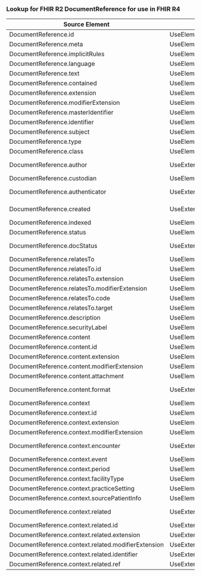 ### Lookup for FHIR R2 DocumentReference for use in FHIR R4

| Source Element | Usage | Target |
| -------------- | ----- | ------ |
| DocumentReference.id | UseElementSameName | DocumentReference.id |
| DocumentReference.meta | UseElementSameName | DocumentReference.meta |
| DocumentReference.implicitRules | UseElementSameName | DocumentReference.implicitRules |
| DocumentReference.language | UseElementSameName | DocumentReference.language |
| DocumentReference.text | UseElementSameName | DocumentReference.text |
| DocumentReference.contained | UseElementSameName | DocumentReference.contained |
| DocumentReference.extension | UseElementSameName | DocumentReference.extension |
| DocumentReference.modifierExtension | UseElementSameName | DocumentReference.modifierExtension |
| DocumentReference.masterIdentifier | UseElementSameName | DocumentReference.masterIdentifier |
| DocumentReference.identifier | UseElementSameName | DocumentReference.identifier |
| DocumentReference.subject | UseElementSameName | DocumentReference.subject |
| DocumentReference.type | UseElementSameName | DocumentReference.type |
| DocumentReference.class | UseElementRenamed | DocumentReference.category |
| DocumentReference.author | UseExtension | http://hl7.org/fhir/1.0/StructureDefinition/extension-DocumentReference.author |
| DocumentReference.custodian | UseElementSameName | DocumentReference.custodian |
| DocumentReference.authenticator | UseExtension | http://hl7.org/fhir/1.0/StructureDefinition/extension-DocumentReference.authenticator |
| DocumentReference.created | UseExtension | http://hl7.org/fhir/1.0/StructureDefinition/extension-DocumentReference.created |
| DocumentReference.indexed | UseElementRenamed | DocumentReference.date |
| DocumentReference.status | UseElementSameName | DocumentReference.status |
| DocumentReference.docStatus | UseExtension | http://hl7.org/fhir/1.0/StructureDefinition/extension-DocumentReference.docStatus |
| DocumentReference.relatesTo | UseElementSameName | DocumentReference.relatesTo |
| DocumentReference.relatesTo.id | UseElementSameName | DocumentReference.relatesTo.id |
| DocumentReference.relatesTo.extension | UseElementSameName | DocumentReference.relatesTo.extension |
| DocumentReference.relatesTo.modifierExtension | UseElementSameName | DocumentReference.relatesTo.modifierExtension |
| DocumentReference.relatesTo.code | UseElementSameName | DocumentReference.relatesTo.code |
| DocumentReference.relatesTo.target | UseElementSameName | DocumentReference.relatesTo.target |
| DocumentReference.description | UseElementSameName | DocumentReference.description |
| DocumentReference.securityLabel | UseElementSameName | DocumentReference.securityLabel |
| DocumentReference.content | UseElementSameName | DocumentReference.content |
| DocumentReference.content.id | UseElementSameName | DocumentReference.content.id |
| DocumentReference.content.extension | UseElementSameName | DocumentReference.content.extension |
| DocumentReference.content.modifierExtension | UseElementSameName | DocumentReference.content.modifierExtension |
| DocumentReference.content.attachment | UseElementSameName | DocumentReference.content.attachment |
| DocumentReference.content.format | UseExtension | http://hl7.org/fhir/1.0/StructureDefinition/extension-DocumentReference.content.format |
| DocumentReference.context | UseElementSameName | DocumentReference.context |
| DocumentReference.context.id | UseElementSameName | DocumentReference.context.id |
| DocumentReference.context.extension | UseElementSameName | DocumentReference.context.extension |
| DocumentReference.context.modifierExtension | UseElementSameName | DocumentReference.context.modifierExtension |
| DocumentReference.context.encounter | UseExtension | http://hl7.org/fhir/1.0/StructureDefinition/extension-DocumentReference.context.encounter |
| DocumentReference.context.event | UseElementSameName | DocumentReference.context.event |
| DocumentReference.context.period | UseElementSameName | DocumentReference.context.period |
| DocumentReference.context.facilityType | UseElementSameName | DocumentReference.context.facilityType |
| DocumentReference.context.practiceSetting | UseElementSameName | DocumentReference.context.practiceSetting |
| DocumentReference.context.sourcePatientInfo | UseElementSameName | DocumentReference.context.sourcePatientInfo |
| DocumentReference.context.related | UseExtension | http://hl7.org/fhir/1.0/StructureDefinition/extension-DocumentReference.context.related |
| DocumentReference.context.related.id | UseExtensionFromAncestor | - |
| DocumentReference.context.related.extension | UseExtensionFromAncestor | - |
| DocumentReference.context.related.modifierExtension | UseExtensionFromAncestor | - |
| DocumentReference.context.related.identifier | UseExtensionFromAncestor | - |
| DocumentReference.context.related.ref | UseExtensionFromAncestor | - |
